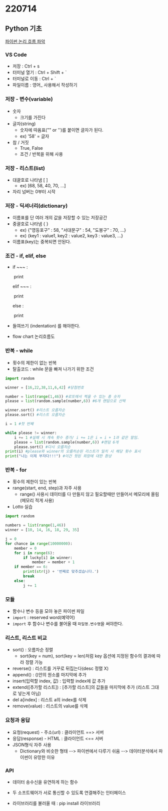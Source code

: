 # 220714

## Python 기초

[파이썬 논리 흐름 파악](https://pythontutor.com)

### VS Code

- 저장 : Ctrl + s
- 터미널 열기 : Ctrl + Shift + `
- 터미널로 이동 : Ctrl + `
- 파일이름 : 영어_ 사용해서 작성하기



### 저장 - 변수(variable)

- 숫자
  - 크기를 가진다
- 글자(string)
  - 숫자에 따옴표("" or '')를 붙이면 글자가 된다.
  - ex) '58' = 글자
- 참 / 거짓
  - True, False
  - 조건 / 반복을 위해 사용



### 저장 - 리스트(list)

- 대괄호로 나타냄 [ ]
  - ex) [68, 58, 40, 70, ...]
- 자리 넘버는 0부터 시작



### 저장 - 딕셔너리(dictionary)

- 이름표를 단 여러 개의 값을 저장할 수 있는 저장공간
- 중괄호로 나타냄 { }
  - ex) {"영등포구" : 58, "서대문구" : 54, "도봉구" : 70, ...}
  - ex) {key1 : value1, key2 : value2, key3 : value3, ...}
- 이름표(key)는 중복되면 안된다.



### 조건 - if, elif, else

- if ~~~ :

  ​	print

  elif ~~~ :

  ​	print

  else :

  ​	print

- 들여쓰기 (indentation) 를 해야한다.
- flow chart 논리흐름도



### 반복 - while

- 횟수의 제한이 없는 반복
- 탈출코드 : while 문을 빠져 나가기 위한 조건

```python
import random

winner = [16,22,38,11,6,42] #당첨번호

number = list(range(1,46)) #로또에서 찍을 수 있는 총 숫자
please = list(random.sample(number,6)) #6개 랜덤으로 선택

winner.sort() #리스트 오름차순
please.sort() #리스트 오름차순

i = 1 #첫 번째

while please != winner:
    i += 1 #실패 시 계속 횟수 증가/ i += 1은 i = i + 1과 같은 말임.
    please = list(random.sample(number,6)) #랜덤 6개
    please.sort() #다시 오름차순
print(i) #please와 winner의 오름차순된 리스트가 일치 시 해당 횟수 표시
print("나는 이제 부자다!!!") #이건 헛된 희망에 대한 환상
```





### 반복 - for

- 횟수의 제한이 있는 반복
- range(start, end, step)과 자주 사용
  - range() 사용시 데이터를 다 만들지 않고 필요할때만 만들어서 메모리에 올림
    (메모리 적게 사용)
- Lotto 실습

```python
import random

numbers = list(range(1,46))
winner = [10, 14, 16, 18, 29, 35]

j = 0
for chance in range(10000000):
    member = 0
    for i in range(6):
        if lucky[i] in winner:
            member = member + 1
    if member == 6:
        print(str(j) + '번째로 맞추셨습니다.')
        break
    else:
        j += 1
```



### 모듈

- 함수나 변수 등을 모아 놓은 파이썬 파일
- `import` : reserved word(예약어)
- `import` 후 함수나 변수를 불어올 때 `파일명.변수명`을 써야한다.



### 리스트, 리스트 비교

- sort() : 오름차순 정렬
  - sort(key = num), sort(key = len)처럼 key 옵션에 지정된 함수의 결과에 따라 정렬 가능
- reverse() : 리스트를 거꾸로 뒤집는다(desc 정렬 X)
- append() : ()안의 원소를 마지막에 추가
- insert(입력할 index, 값) : 입력할 index에 값 추가
- extend([추가할 리스트]) : [추가할 리스트]의 값들을 마지막에 추가 (리스트 그대로 넣는게 아님)
- del a[index] : 리스트 a의 index를 삭제
- remove(value) : 리스트의 value를 삭제



### 요청과 응답

- 요청(request) - 주소(url) : 클라이언트 ==> 서버
- 응답(response) - HTML : 클라이언트 <== 서버
- JSON형식 자주 사용
  - Dictionary와 비슷한 형태 --> 파이썬에서 다루기 쉬움 --> 데이터분석에서 파이썬이 유망한 이유



### API

- 데이터 송수신을 유연하게 하는 함수

- 두 소프트웨어가 서로 통신할 수 있도록 연결해주는 인터페이스

- 라이브러리를 불러올 때 : pip install 라이브러리

  





